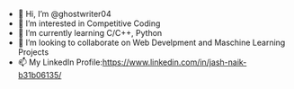 - 👋 Hi, I’m @ghostwriter04
- 👀 I’m interested in Competitive Coding
- 🌱 I’m currently learning C/C++, Python
- 💞️ I’m looking to collaborate on Web Develpment and Maschine Learning Projects
- 📫 My LinkedIn Profile:https://www.linkedin.com/in/jash-naik-b31b06135/

<!---
ghostwriter04/ghostwriter04 is a ✨ special ✨ repository because its `README.md` (this file) appears on your GitHub profile.
You can click the Preview link to take a look at your changes.
--->
